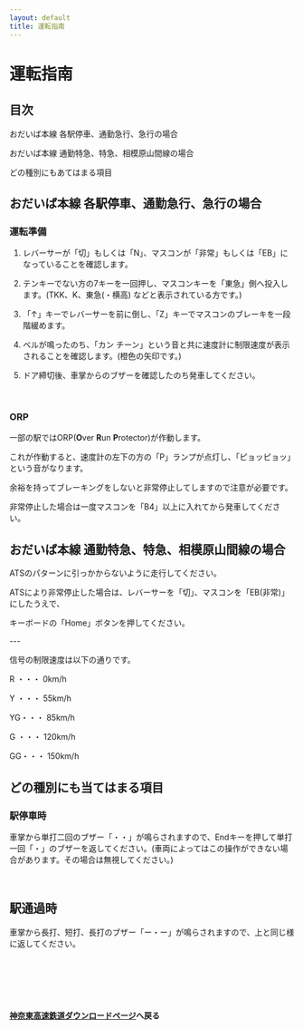 ```yaml
---
layout: default
title: 運転指南
---
```


# 運転指南

## 目次

おだいば本線 各駅停車、通勤急行、急行の場合

おだいば本線 通勤特急、特急、相模原山間線の場合

どの種別にもあてはまる項目


## おだいば本線 各駅停車、通勤急行、急行の場合

### 運転準備

1. レバーサーが「切」もしくは「N」、マスコンが「非常」もしくは「EB」になっていることを確認します。

 

2. テンキーでない方の7キーを一回押し、マスコンキーを「東急」側へ投入します。(TKK、K、東急(・横高) などと表示されている方です。)

 

3. 「↑」キーでレバーサーを前に倒し、「Z」キーでマスコンのブレーキを一段階緩めます。

 

4. ベルが鳴ったのち、「カン チーン」という音と共に速度計に制限速度が表示されることを確認します。(橙色の矢印です。)

 

5. ドア締切後、車掌からのブザーを確認したのち発車してください。

​

### ORP

一部の駅ではORP(**O**ver **R**un **P**rotector)が作動します。

これが作動すると、速度計の左下の方の「P」ランプが点灯し、「ピョッピョッ」という音がなります。

余裕を持ってブレーキングをしないと非常停止してしますので注意が必要です。

非常停止した場合は一度マスコンを「B4」以上に入れてから発車してください。



## おだいば本線 通勤特急、特急、相模原山間線の場合

ATSのパターンに引っかからないように走行してください。

ATSにより非常停止した場合は​、レバーサーを「切」、マスコンを「EB(非常)」にしたうえで、

キーボードの「Home」ボタンを押してください。

​---

信号の制限速度は以下の通りです。

R  ・・・ 0km/h

Y  ・・・ 55km/h

YG・・・ 85km/h

G  ・・・ 120km/h

GG・・・ 150km/h



## どの種別にも当てはまる項目

### 駅停車時

車掌から単打二回のブザー「・・」が鳴らされますので、Endキーを押して単打一回「・」のブザーを返してください。(車両によってはこの操作ができない場合があります。その場合は無視してください。)

​

## 駅通過時

車掌から長打、短打、長打のブザー「ー・ー」が鳴らされますので、上と同じ様に返してください。

​

​

​

[**神奈東高速鉄道ダウンロードページ**](kanato)**へ戻る**